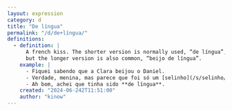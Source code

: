 ```yaml
---
layout: expression
category: d
title: "De língua"
permalink: "/d/de+língua/"
definitions:
  - definition: |
      A french kiss. The shorter version is normally used, “de língua”,
      but the longer version is also common, “beijo de língua”.
    example: |
      - Fiquei sabendo que a Clara beijou o Daniel.
      - Verdade, menina, mas parece que foi só um [selinho](/s/selinho/).
      - Ah bom, achei que tinha sido **de língua**.
    created: "2024-06-242T11:51:00"
    author: "kinow"
---
```


